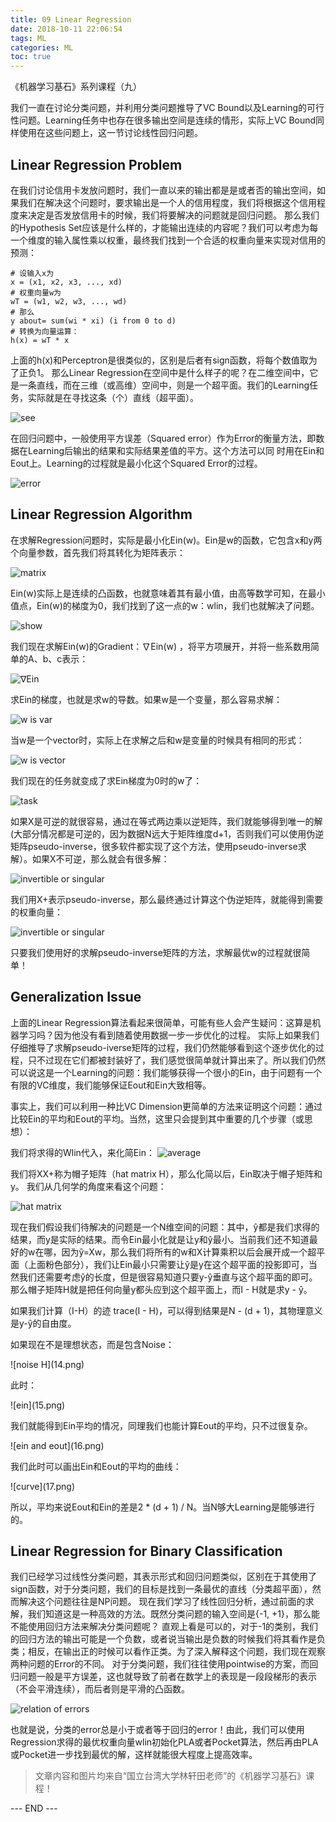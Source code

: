 ```yaml
---
title: 09 Linear Regression
date: 2018-10-11 22:06:54
tags: ML
categories: ML
toc: true
---
```


《机器学习基石》系列课程（九）

我们一直在讨论分类问题，并利用分类问题推导了VC Bound以及Learning的可行性问题。Learning任务中也存在很多输出空间是连续的情形，实际上VC Bound同样使用在这些问题上，这一节讨论线性回归问题。
<!-- more -->
## Linear Regression Problem
在我们讨论信用卡发放问题时，我们一直以来的输出都是是或者否的输出空间，如果我们在解决这个问题时，要求输出是一个人的信用程度，我们将根据这个信用程度来决定是否发放信用卡的时候，我们将要解决的问题就是回归问题。
那么我们的Hypothesis Set应该是什么样的，才能输出连续的内容呢？我们可以考虑为每一个维度的输入属性乘以权重，最终我们找到一个合适的权重向量来实现对信用的预测：
```
# 设输入x为
x = (x1, x2, x3, ..., xd)
# 权重向量w为
wT = (w1, w2, w3, ..., wd)
# 那么
y about= sum(wi * xi) (i from 0 to d)
# 转换为向量运算：
h(x) = wT * x
```
上面的h(x)和Perceptron是很类似的，区别是后者有sign函数，将每个数值取为了正负1。
那么Linear Regression在空间中是什么样子的呢？在二维空间中，它是一条直线，而在三维（或高维）空间中，则是一个超平面。我们的Learning任务，实际就是在寻找这条（个）直线（超平面）。

 ![see](1.png) 

在回归问题中，一般使用平方误差（Squared error）作为Error的衡量方法，即数据在Learning后输出的结果和实际结果差值的平方。这个方法可以同
时用在Ein和Eout上。Learning的过程就是最小化这个Squared Error的过程。

 ![error](2.png) 

## Linear Regression Algorithm
在求解Regression问题时，实际是最小化Ein(w)。Ein是w的函数，它包含x和y两个向量参数，首先我们将其转化为矩阵表示：

 ![matrix](3.png) 

Ein(w)实际上是连续的凸函数，也就意味着其有最小值，由高等数学可知，在最小值点，Ein(w)的梯度为0，我们找到了这一点的w：wlin，我们也就解决了问题。

 ![show](4.png) 

我们现在求解Ein(w)的Gradient：∇Ein(w) ，将平方项展开，并将一些系数用简单的A、b、c表示：

 ![∇Ein](5.png) 

求Ein的梯度，也就是求w的导数。如果w是一个变量，那么容易求解：

 ![w is var](6.png) 

当w是一个vector时，实际上在求解之后和w是变量的时候具有相同的形式：

 ![w is vector](7.png) 

我们现在的任务就变成了求Ein梯度为0时的w了：

 ![task](8.png) 

如果X是可逆的就很容易，通过在等式两边乘以逆矩阵，我们就能够得到唯一的解(大部分情况都是可逆的，因为数据N远大于矩阵维度d+1，否则我们可以使用伪逆矩阵pseudo-inverse，很多软件都实现了这个方法，使用pseudo-inverse求解）。如果X不可逆，那么就会有很多解：

 ![invertible or singular](9.png) 

我们用X+表示pseudo-inverse，那么最终通过计算这个伪逆矩阵，就能得到需要的权重向量：

 ![invertible or singular](10.png) 

只要我们使用好的求解pseudo-inverse矩阵的方法，求解最优w的过程就很简单！

## Generalization Issue
上面的Linear Regression算法看起来很简单，可能有些人会产生疑问：这算是机器学习吗？因为他没有看到随着使用数据一步一步优化的过程。
实际上如果我们仔细推导了求解pseudo-iverse矩阵的过程，我们仍然能够看到这个逐步优化的过程，只不过现在它们都被封装好了，我们感觉很简单就计算出来了。所以我们仍然可以说这是一个Learning的问题：我们能够获得一个很小的Ein，由于问题有一个有限的VC维度，我们能够保证Eout和Ein大致相等。

事实上，我们可以利用一种比VC Dimension更简单的方法来证明这个问题：通过比较Ein的平均和Eout的平均。当然，这里只会提到其中重要的几个步骤（或思想）：

我们将求得的Wlin代入，来化简Ein：
 ![average](12.png) 

我们将XX+称为帽子矩阵（hat matrix H），那么化简以后，Ein取决于帽子矩阵和y。
我们从几何学的角度来看这个问题：

 ![hat matrix](13.png) 

现在我们假设我们待解决的问题是一个N维空间的问题：其中，ŷ都是我们求得的结果，而y是实际的结果。而令Ein最小化就是让y和ŷ最小。当前我们还不知道最好的w在哪，因为ŷ=Xw，那么我们将所有的w和X计算乘积以后会展开成一个超平面（上面粉色部分），我们让Ein最小只需要让ŷ是y在这个超平面的投影即可，当然我们还需要考虑ŷ的长度，但是很容易知道只要y-ŷ垂直与这个超平面的即可。那么帽子矩阵H就是把任何向量y都头应到这个超平面上，而I - H就是求y - ŷ。

如果我们计算（I-H）的迹 trace(I - H)，可以得到结果是N - (d + 1)，其物理意义是y-ŷ的自由度。

如果现在不是理想状态，而是包含Noise：

<div aling=center> ![noise H](14.png) 

此时：

<div aling=center> ![ein](15.png) 

我们就能得到Ein平均的情况，同理我们也能计算Eout的平均，只不过很复杂。

<div aling=center> ![ein and eout](16.png) 

我们此时可以画出Ein和Eout的平均的曲线：

<div aling=center> ![curve](17.png) 

所以，平均来说Eout和Ein的差是2 \* (d + 1) / N。当N够大Learning是能够进行的。

## Linear Regression for Binary Classification

我们已经学习过线性分类问题，其表示形式和回归问题类似，区别在于其使用了sign函数，对于分类问题，我们的目标是找到一条最优的直线（分类超平面），然而解决这个问题往往是NP问题。
现在我们学习了线性回归分析，通过前面的求解，我们知道这是一种高效的方法。既然分类问题的输入空间是{-1, +1}，那么能不能使用回归方法来解决分类问题呢？
直观上看是可以的，对于-1的类别，我们的回归方法的输出可能是一个负数，或者说当输出是负数的时候我们将其看作是负类；相反，在输出正的时候可以看作正类。为了深入解释这个问题，我们现在观察两种问题的Error的不同。
对于分类问题，我们往往使用pointwise的方案，而回归问题一般是平方误差，这也就导致了前者在数学上的表现是一段段梯形的表示（不会平滑连续），而后者则是平滑的凸函数。

 ![relation of errors](11.png) 

也就是说，分类的error总是小于或者等于回归的error！由此，我们可以使用Regression求得的最优权重向量wlin初始化PLA或者Pocket算法，然后再由PLA或Pocket进一步找到最优的解，这样就能很大程度上提高效率。

> 文章内容和图片均来自“国立台湾大学林轩田老师”的《机器学习基石》课程！

--- END --- 
